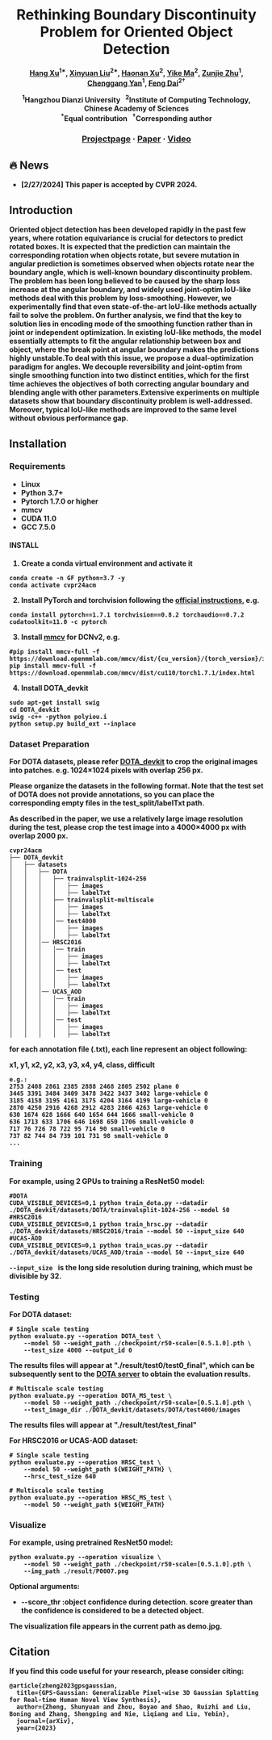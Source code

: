 <div align="center">

# <b>Rethinking Boundary Discontinuity Problem for Oriented Object Detection

[Hang Xu](https://hangxu-cv.github.io/)<sup>1*</sup>, [Xinyuan Liu](https://scholar.google.com/citations?user=eXwizz8AAAAJ&hl=zh-CN)<sup>2*</sup>, [Haonan Xu](https://scholar.google.com/citations?user=Up_a2VAAAAAJ&hl=zh-CN)<sup>2</sup>, [Yike Ma](http://www.ict.cas.cn/sourcedb_ict_cas/cn/jssrck/201511/t20151119_4470413.html)<sup>2</sup>, [Zunjie Zhu](http://iipl.net.cn/index/team_details/id/129.aspx)<sup>1</sup>, [Chenggang Yan](https://cgyan-iipl.github.io/)<sup>1</sup>, [Feng Dai](http://www.ict.cas.cn/sourcedb_ict_cas/cn/jssrck/201404/t20140422_4096774.html)<sup>2†</sup>

<p><sup>1</sup>Hangzhou Dianzi University &nbsp;&nbsp;<sup>2</sup>Institute of Computing Technology, Chinese Academy of Sciences
<br><sup>*</sup>Equal contribution &nbsp;&nbsp;<sup>&dagger;</sup>Corresponding author<p>

### [Projectpage]() · [Paper](https://arxiv.org/abs/2305.10061) · [Video]()

</div>

## :fire: News
- **[2/27/2024]** This paper is accepted by CVPR 2024.

## Introduction
Oriented object detection has been developed rapidly in the past few years, where rotation equivariance is crucial for detectors to predict rotated boxes. It is expected that the prediction can maintain the corresponding rotation when objects rotate, but severe mutation in angular prediction is sometimes observed when objects rotate near the boundary angle, which is well-known boundary discontinuity problem. The problem has been long believed to be caused by the sharp loss increase at the angular boundary, and widely used joint-optim IoU-like methods deal with this problem by loss-smoothing. However, we experimentally find that even state-of-the-art IoU-like methods actually fail to solve the problem. On further analysis, we find that the key to solution lies in encoding mode of the smoothing function rather than in joint or independent optimization. In existing IoU-like methods, the model essentially attempts to fit the angular relationship between box and object, where the break point at angular boundary makes the predictions highly unstable.To deal with this issue, we propose a dual-optimization paradigm for angles. We decouple reversibility and joint-optim from single smoothing function into two distinct entities, which for the first time achieves the objectives of both correcting angular boundary and blending angle with other parameters.Extensive experiments on multiple datasets show that boundary discontinuity problem is well-addressed. Moreover, typical IoU-like methods are improved to the same level without obvious performance gap.

## Installation
### Requirements
* Linux
* Python 3.7+
* Pytorch 1.7.0 or higher
* mmcv
* CUDA 11.0
* GCC 7.5.0

####  INSTALL
1. Create a conda virtual environment and activate it

```
conda create -n GF python=3.7 -y
conda activate cvpr24acm
```

2. Install PyTorch and torchvision following the [official instructions](https://pytorch.org/), e.g.

`conda install pytorch==1.7.1 torchvision==0.8.2 torchaudio==0.7.2 cudatoolkit=11.0 -c pytorch`

3. Install [mmcv](https://github.com/open-mmlab/mmcv) for DCNv2, e.g.

```
#pip install mmcv-full -f https://download.openmmlab.com/mmcv/dist/{cu_version}/{torch_version}/index.html
pip install mmcv-full -f https://download.openmmlab.com/mmcv/dist/cu110/torch1.7.1/index.html
```

4. Install DOTA_devkit

```
sudo apt-get install swig
cd DOTA_devkit
swig -c++ -python polyiou.i
python setup.py build_ext --inplace
```

### Dataset Preparation
For DOTA datasets, please refer [DOTA_devkit](https://github.com/CAPTAIN-WHU/DOTA_devkit) to crop the original images into patches. e.g. 1024×1024 pixels with overlap 256 px.

Please organize the datasets in the following format. Note that the test set of DOTA does not provide annotations, so you can place the corresponding empty files in the test_split/labelTxt path.

As described in the paper, we use a relatively large image resolution during the test, please crop the test image into a 4000×4000 px with overlap 2000 px.
 
```
cvpr24acm
├── DOTA_devkit
│   ├── datasets
│   │   ├── DOTA
│   │   │   ├── trainvalsplit-1024-256
│   │   │   │   ├── images
│   │   │   │   ├── labelTxt
│   │   │   ├── trainvalsplit-multiscale
│   │   │   │   ├── images
│   │   │   │   ├── labelTxt
│   │   │   │── test4000
│   │   │   │   ├── images
│   │   │   │   ├── labelTxt
│   │   │── HRSC2016
│   │   │   │── train
│   │   │   │   ├── images
│   │   │   │   ├── labelTxt
│   │   │   │── test
│   │   │   │   ├── images
│   │   │   │   ├── labelTxt
│   │   │── UCAS_AOD
│   │   │   │── train
│   │   │   │   ├── images
│   │   │   │   ├── labelTxt
│   │   │   │── test
│   │   │   │   ├── images
│   │   │   │   ├── labelTxt
```

for each annotation file (.txt), each line represent an object following:

x1, y1, x2, y2, x3, y3, x4, y4, class, difficult

```
e.g.:
2753 2408 2861 2385 2888 2468 2805 2502 plane 0
3445 3391 3484 3409 3478 3422 3437 3402 large-vehicle 0
3185 4158 3195 4161 3175 4204 3164 4199 large-vehicle 0
2870 4250 2916 4268 2912 4283 2866 4263 large-vehicle 0
630 1674 628 1666 640 1654 644 1666 small-vehicle 0
636 1713 633 1706 646 1698 650 1706 small-vehicle 0
717 76 726 78 722 95 714 90 small-vehicle 0
737 82 744 84 739 101 731 98 small-vehicle 0
...
```

### Training
For example, using 2 GPUs to training a ResNet50 model:
```
#DOTA
CUDA_VISIBLE_DEVICES=0,1 python train_dota.py --datadir ./DOTA_devkit/datasets/DOTA/trainvalsplit-1024-256 --model 50 
#HRSC2016
CUDA_VISIBLE_DEVICES=0,1 python train_hrsc.py --datadir ./DOTA_devkit/datasets/HRSC2016/train --model 50 --input_size 640
#UCAS-AOD
CUDA_VISIBLE_DEVICES=0,1 python train_ucas.py --datadir ./DOTA_devkit/datasets/UCAS_AOD/train --model 50 --input_size 640
```
`--input_size ` is the long side resolution during training,  which must be divisible by 32.

### Testing

For DOTA dataset:
```
# Single scale testing
python evaluate.py --operation DOTA_test \
    --model 50 --weight_path ./checkpoint/r50-scale=[0.5.1.0].pth \
    --test_size 4000 --output_id 0
```
The results files will appear at "./result/test0/test0_final", which can be subsequently sent to the [DOTA server](http://bed4rs.net:8001/login/) to obtain the evaluation results.
```
# Multiscale scale testing
python evaluate.py --operation DOTA_MS_test \
    --model 50 --weight_path ./checkpoint/r50-scale=[0.5.1.0].pth \
    --test_image_dir ./DOTA_devkit/datasets/DOTA/test4000/images
```
The results files will appear at "./result/test/test_final"

For HRSC2016 or UCAS-AOD dataset:
```
# Single scale testing
python evaluate.py --operation HRSC_test \
    --model 50 --weight_path ${WEIGHT_PATH} \
    --hrsc_test_size 640 
```
```
# Multiscale scale testing
python evaluate.py --operation HRSC_MS_test \
    --model 50 --weight_path ${WEIGHT_PATH} 
```

### Visualize
For example, using pretrained ResNet50 model:
```
python evaluate.py --operation visualize \
    --model 50 --weight_path ./checkpoint/r50-scale=[0.5.1.0].pth \
    --img_path ./result/P0007.png
```

Optional arguments:
* --score_thr :object confidence during detection. score greater than the confidence is considered to be a detected object.

The visualization file appears in the current path as demo.jpg.

## Citation

If you find this code useful for your research, please consider citing:
```
@article{zheng2023gpsgaussian,
  title={GPS-Gaussian: Generalizable Pixel-wise 3D Gaussian Splatting for Real-time Human Novel View Synthesis},
  author={Zheng, Shunyuan and Zhou, Boyao and Shao, Ruizhi and Liu, Boning and Zhang, Shengping and Nie, Liqiang and Liu, Yebin},
  journal={arXiv},
  year={2023}
```
